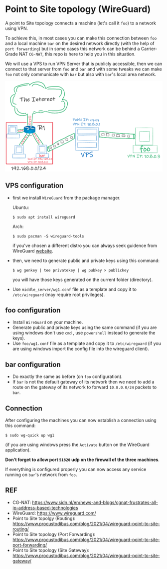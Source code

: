 # Point to Site topology (WireGuard)
A point to Site topology connects a machine (let's call it `foo`) to a network using VPN.

To achieve this, in most cases you can make this connection between `foo` and a local machine `bar` on the desired network directly (with the help of `port forwarding`) but in some cases this network can be behind a Carrier-Grade NAT `CG-NAT`, this repo is here to help you in this situation.

We will use a VPS to run VPN Server that is publicly accessible, then we can connect to that server from `foo` and `bar` and with some tweaks we can make `foo` not only communicate with `bar` but also with `bar`'s local area network.

![point to site topology figure](images/point_to_site.png)
## VPS configuration
* first we install `WireGuard` from the package manager.

    Ubuntu:
    ```
    $ sudo apt install wireguard
    ```
    Arch:
    ```
    $ sudo pacman -S wireguard-tools
    ```

    if you've chosen a different distro you can always seek guidence from WireGuard [website](https://www.wireguard.com/install/ "https://www.wireguard.com/install/").

* then, we need to generate public and private keys using this command:
    ```
    $ wg genkey | tee privatekey | wg pubkey > publickey
    ```
    you will have those keys generated on the current folder (directory).
* Use `middle_server/wg1.conf` file as a template and copy it  to `/etc/wireguard` (may require root privileges).

## foo configuration
* Install `WireGuard` on your machine.
* Generate public and private keys using the same command (if you are using windows don't use `cmd` , use `powershell` instead to generate the keys).
* Use `foo/wg1.conf` file as a template and copy it  to `/etc/wireguard` (if you are using windows import the config file into the wireguard client).
## bar configuration
* Do exactly the same as before (on `foo` configuration).
* If `bar` is not the default gateway of its network then we need to add a route on the gateway of its network to forward `10.8.0.0/24` packets to `bar`.
## Connection
After configuring the machines you can now establish a connection using this command:
```
$ sudo wg-quick up wg1
```
(if you are using windows press the `Activate` button on the WireGuard application).

**Don't forget to allow port `51820` udp on the firewall of the three machines**.

If everything is configured properly you can now access any service running on `bar`'s network from `foo`.
## REF

* CG-NAT: https://www.sidn.nl/en/news-and-blogs/cgnat-frustrates-all-ip-address-based-technologies
* WireGuard: https://www.wireguard.com/
* Point to Site topolgy (Routing): https://www.procustodibus.com/blog/2021/04/wireguard-point-to-site-routing/
* Point to Site topology (Port Forwarding): https://www.procustodibus.com/blog/2021/04/wireguard-point-to-site-port-forwarding/
* Point to Site topology (Site Gateway): https://www.procustodibus.com/blog/2021/04/wireguard-point-to-site-gateway/
